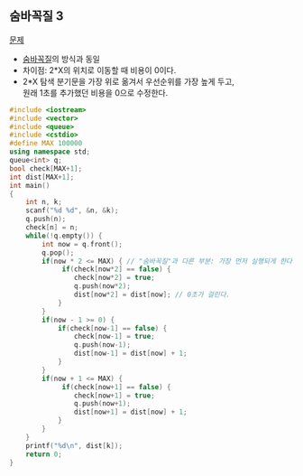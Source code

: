 ## 숨바꼭질 3
[문제](https://www.acmicpc.net/problem/13549)
* [숨바꼭질](https://github.com/Doyuni/TIL/tree/master/Algorithm/baekjoon/BFS/1697)의 방식과 동일
* 차이점: 2*X의 위치로 이동할 때 비용이 0이다.  
* 2*X 탐색 분기문을 가장 위로 옮겨서 우선순위를 가장 높게 두고,  
원래 1초를 추가했던 비용을 0으로 수정한다.
```c++
#include <iostream>
#include <vector>
#include <queue>
#include <cstdio>
#define MAX 100000
using namespace std;
queue<int> q;
bool check[MAX+1];
int dist[MAX+1];
int main()
{
    int n, k;
    scanf("%d %d", &n, &k);
    q.push(n);
    check[n] = n;
    while(!q.empty()) {
        int now = q.front();
        q.pop();
        if(now * 2 <= MAX) { // "숨바꼭질"과 다른 부분: 가장 먼저 실행되게 한다.
             if(check[now*2] == false) {
                check[now*2] = true;
                q.push(now*2);
                dist[now*2] = dist[now]; // 0초가 걸린다.
            } 
        }
        if(now - 1 >= 0) {
            if(check[now-1] == false) {
                check[now-1] = true;
                q.push(now-1);
                dist[now-1] = dist[now] + 1;
            } 
        }
        if(now + 1 <= MAX) {
             if(check[now+1] == false) {
                check[now+1] = true;
                q.push(now+1);
                dist[now+1] = dist[now] + 1;
            } 
        }
    }
    printf("%d\n", dist[k]);
    return 0;
}
```
